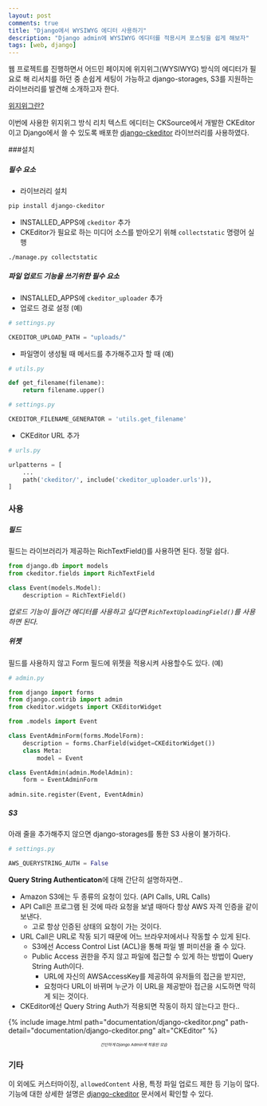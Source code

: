 ```yaml
---
layout: post
comments: true
title: "Django에서 WYSIWYG 에디터 사용하기"
description: "Django admin에 WYSIWYG 에디터를 적용시켜 포스팅을 쉽게 해보자"
tags: [web, django]
---
```


웹 프로젝트를 진행하면서 어드민 페이지에 위지위그(WYSIWYG) 방식의 에디터가 필요로 해 리서치를 하던 중 손쉽게 세팅이 가능하고 django-storages, S3를 지원하는 라이브러리를 발견해 소개하고자 한다.

[위지위그란?](https://ko.wikipedia.org/wiki/%EC%9C%84%EC%A7%80%EC%9C%84%EA%B7%B8)

이번에 사용한 위지위그 방식 리치 텍스트 에디터는 CKSource에서 개발한 CKEditor이고 Django에서 쓸 수 있도록 배포한 [django-ckeditor](https://github.com/django-ckeditor/django-ckeditor) 라이브러리를 사용하였다.



###설치



##### 필수 요소

- 라이브러리 설치

```bash
pip install django-ckeditor
```

- INSTALLED_APPS에 `ckeditor` 추가
- CKEditor가 필요로 하는 미디어 소스를 받아오기 위해 `collectstatic` 명령어 실행

```bash
./manage.py collectstatic
```



##### 파일 업로드 기능을 쓰기위한 필수 요소

- INSTALLED_APPS에 `ckeditor_uploader` 추가 
- 업로드 경로 설정 (예)

```python
# settings.py

CKEDITOR_UPLOAD_PATH = "uploads/"
```

- 파일명이 생성될 때 메서드를 추가해주고자 할 때 (예)

```python
# utils.py

def get_filename(filename):
    return filename.upper()
```

```python
# settings.py

CKEDITOR_FILENAME_GENERATOR = 'utils.get_filename'
```

- CKEditor URL 추가

```python
# urls.py

urlpatterns = [
    ...
    path('ckeditor/', include('ckeditor_uploader.urls')),
]
```



### 사용



##### 필드

필드는 라이브러리가 제공하는 RichTextField()를 사용하면 된다. 정말 쉽다.

```python
from django.db import models
from ckeditor.fields import RichTextField

class Event(models.Model):
    description = RichTextField()
```

_업로드 기능이 들어간 에디터를 사용하고 싶다면 `RichTextUploadingField()`를 사용하면 된다._



##### 위젯

필드를 사용하지 않고 Form 필드에 위젯을 적용시켜 사용할수도 있다. (예)

```python
# admin.py

from django import forms
from django.contrib import admin
from ckeditor.widgets import CKEditorWidget

from .models import Event

class EventAdminForm(forms.ModelForm):
    description = forms.CharField(widget=CKEditorWidget())
    class Meta:
        model = Event

class EventAdmin(admin.ModelAdmin):
    form = EventAdminForm
    
admin.site.register(Event, EventAdmin)
```



##### S3

아래 줄을 추가해주지 않으면 django-storages를 통한 S3 사용이 불가하다.

```python
# settings.py

AWS_QUERYSTRING_AUTH = False
```

**Query String Authenticaton**에 대해 간단히 설명하자면..

* Amazon S3에는 두 종류의 요청이 있다. (API Calls, URL Calls)
* API Call은 프로그램 된 것에 따라 요청을 보낼 때마다 항상 AWS 자격 인증을 같이 보낸다.
  * 고로 항상 인증된 상태의 요청이 가는 것이다.
* URL Call은 URL로 작동 되기 때문에 어느 브라우저에서나 작동할 수 있게 된다.
  * S3에선 Access Control List (ACL)을 통해 파일 별 퍼미션을 줄 수 있다.
  * Public Access 권한을 주지 않고 파일에 접근할 수 있게 하는 방법이 Query String Auth이다.
    * URL에 자신의 AWSAccessKey를 제공하여 유저들의 접근을 받지만,
    * 요청마다 URL이 바뀌며 누군가 이 URL을 제공받아 접근을 시도하면 막히게 되는 것이다.
* CKEditor에선 Query String Auth가 적용되면 작동이 하지 않는다고 한다..




{% include image.html path="documentation/django-ckeditor.png" path-detail="documentation/django-ckeditor.png" alt="CKEditor" %}

<p style="text-align: center; font-size: 8; font-style: italic;">간단하게 Django Admin에 적용된 모습</p>




### 기타

이 외에도 커스터마이징, `allowedContent` 사용, 특정 파일 업로드 제한 등 기능이 많다. 기능에 대한 상세한 설명은 [django-ckeditor](https://github.com/django-ckeditor/django-ckeditor#id12) 문서에서 확인할 수 있다.